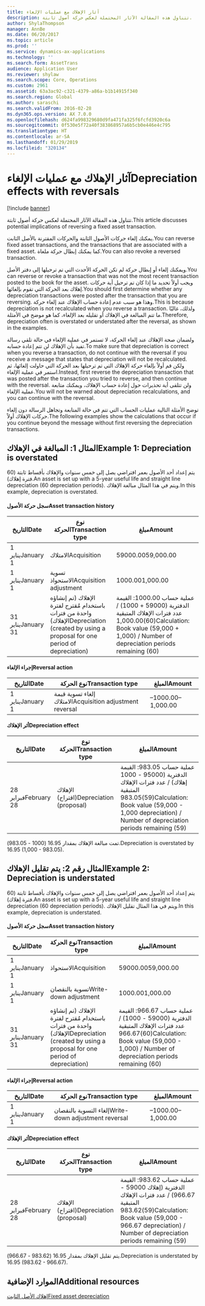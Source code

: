 ```yaml
---
title: آثار الإهلاك مع عمليات الإلغاء
description: تتناول هذه المقالة الآثار المحتملة لعكس حركة أصول ثابتة.
author: ShylaThompson
manager: AnnBe
ms.date: 06/20/2017
ms.topic: article
ms.prod: ''
ms.service: dynamics-ax-applications
ms.technology: ''
ms.search.form: AssetTrans
audience: Application User
ms.reviewer: shylaw
ms.search.scope: Core, Operations
ms.custom: 2961
ms.assetid: 63a3ac92-c321-4379-a86a-b1b14915f340
ms.search.region: Global
ms.author: saraschi
ms.search.validFrom: 2016-02-28
ms.dyn365.ops.version: AX 7.0.0
ms.openlocfilehash: d624fa998329680d9fa471fa325f6fcfd3920c6a
ms.sourcegitcommit: 0f530e5f72a40f383868957a6b5cb0e446e4c795
ms.translationtype: HT
ms.contentlocale: ar-SA
ms.lasthandoff: 01/29/2019
ms.locfileid: "320134"
---
```

# <a name="depreciation-effects-with-reversals"></a><span data-ttu-id="84da9-103">آثار الإهلاك مع عمليات الإلغاء</span><span class="sxs-lookup"><span data-stu-id="84da9-103">Depreciation effects with reversals</span></span>

[!include [banner](../includes/banner.md)]

<span data-ttu-id="84da9-104">تتناول هذه المقالة الآثار المحتملة لعكس حركة أصول ثابتة.</span><span class="sxs-lookup"><span data-stu-id="84da9-104">This article discusses potential implications of reversing a fixed asset transaction.</span></span> 

<span data-ttu-id="84da9-105">يمكنك إلغاء حركات الأصول الثابتة والحركات المقترنة بالأصل الثابت.</span><span class="sxs-lookup"><span data-stu-id="84da9-105">You can reverse fixed asset transactions, and the transactions that are associated with a fixed asset.</span></span> <span data-ttu-id="84da9-106">كما يمكنك إبطال حركة ملغاة.</span><span class="sxs-lookup"><span data-stu-id="84da9-106">You can also revoke a reversed transaction.</span></span> 

<span data-ttu-id="84da9-107">ويمكنك إلغاء أو إبطال حركة لم تكن الحركة الأحدث التي تم ترحيلها إلى دفتر الأصل.</span><span class="sxs-lookup"><span data-stu-id="84da9-107">You can reverse or revoke a transaction that was not the most recent transaction posted to the book for the asset.</span></span> <span data-ttu-id="84da9-108">ويجب أولاً تحديد ما إذا كان تم ترحيل أية حركات إهلاك بعد الحركة التي تقوم بإلغائها.</span><span class="sxs-lookup"><span data-stu-id="84da9-108">You should first determine whether any depreciation transactions were posted after the transaction that you are reversing.</span></span> <span data-ttu-id="84da9-109">وهذا هو سبب عدم إعادة حساب الإهلاك عند إلغاء حركة.</span><span class="sxs-lookup"><span data-stu-id="84da9-109">This is because depreciation is not recalculated when you reverse a transaction.</span></span> <span data-ttu-id="84da9-110">ولذلك، غالبًا ما تتم المبالغة في الإهلاك أو تقليله بعد الإلغاء، كما هو موضح في الأمثلة.</span><span class="sxs-lookup"><span data-stu-id="84da9-110">Therefore, depreciation often is overstated or understated after the reversal, as shown in the examples.</span></span> 

<span data-ttu-id="84da9-111">ولضمان صحة الإهلاك عند إلغاء الحركة، لا تستمر في عملية الإلغاء في حالة تلقي رسالة تفيد بأن الإهلاك لن تتم إعادة حسابه.</span><span class="sxs-lookup"><span data-stu-id="84da9-111">To make sure that depreciation is correct when you reverse a transaction, do not continue with the reversal if you receive a message that states that depreciation will not be recalculated.</span></span> <span data-ttu-id="84da9-112">ولكن قم أولاً بإلغاء حركة الإهلاك التي تم ترحيلها بعد الحركة التي حاولت إلغائها، ثم استمر في عملية الإلغاء.</span><span class="sxs-lookup"><span data-stu-id="84da9-112">Instead, first reverse the depreciation transaction that was posted after the transaction you tried to reverse, and then continue with the reversal.</span></span> <span data-ttu-id="84da9-113">ولن تتلقى أية تحذيرات حول إعادة حساب الإهلاك، ويمكنك متابعة عملية الإلغاء.</span><span class="sxs-lookup"><span data-stu-id="84da9-113">You will not be warned about depreciation recalculations, and you can continue with the reversal.</span></span> 

<span data-ttu-id="84da9-114">توضح الأمثلة التالية عمليات الحساب التي تتم في حالة المتابعة وتجاهل الرسالة دون إلغاء حركات الإهلاك أولاً.</span><span class="sxs-lookup"><span data-stu-id="84da9-114">The following examples show the calculations that occur if you continue beyond the message without first reversing the depreciation transactions.</span></span>

## <a name="example-1-depreciation-is-overstated"></a><span data-ttu-id="84da9-115"> المثال 1: المبالغة في الإهلاك</span><span class="sxs-lookup"><span data-stu-id="84da9-115">Example 1: Depreciation is overstated</span></span>
<span data-ttu-id="84da9-116">يتم إعداد أحد الأصول بعمر افتراضي يصل إلى خمس سنوات والإهلاك بأقساط ثابتة (60 فترة إهلاك).</span><span class="sxs-lookup"><span data-stu-id="84da9-116">An asset is set up with a 5-year useful life and straight line depreciation (60 depreciation periods).</span></span> <span data-ttu-id="84da9-117">ويتم في هذا المثال مبالغة الإهلاك.</span><span class="sxs-lookup"><span data-stu-id="84da9-117">In this example, depreciation is overstated.</span></span>
#### <a name="asset-transaction-history"></a><span data-ttu-id="84da9-118">سجل حركة الأصول</span><span class="sxs-lookup"><span data-stu-id="84da9-118">Asset transaction history</span></span>

| <span data-ttu-id="84da9-119">التاريخ</span><span class="sxs-lookup"><span data-stu-id="84da9-119">Date</span></span>       | <span data-ttu-id="84da9-120">نوع الحركة</span><span class="sxs-lookup"><span data-stu-id="84da9-120">Transaction type</span></span>                                                          | <span data-ttu-id="84da9-121">مبلغ</span><span class="sxs-lookup"><span data-stu-id="84da9-121">Amount</span></span>                                    |
|------------|---------------------------------------------------------------------------|-------------------------------------------|
| <span data-ttu-id="84da9-122">1 يناير</span><span class="sxs-lookup"><span data-stu-id="84da9-122">January 1</span></span>  | <span data-ttu-id="84da9-123">الامتلاك</span><span class="sxs-lookup"><span data-stu-id="84da9-123">Acquisition</span></span>                                                               | <span data-ttu-id="84da9-124">59000.00</span><span class="sxs-lookup"><span data-stu-id="84da9-124">59,000.00</span></span>                                 |
| <span data-ttu-id="84da9-125">1 يناير</span><span class="sxs-lookup"><span data-stu-id="84da9-125">January 1</span></span>  | <span data-ttu-id="84da9-126">تسوية الاستحواذ</span><span class="sxs-lookup"><span data-stu-id="84da9-126">Acquisition adjustment</span></span>                                                    | <span data-ttu-id="84da9-127">1000.00</span><span class="sxs-lookup"><span data-stu-id="84da9-127">1,000.00</span></span>                                  |
| <span data-ttu-id="84da9-128">31 يناير</span><span class="sxs-lookup"><span data-stu-id="84da9-128">January 31</span></span> | <span data-ttu-id="84da9-129">الإهلاك (تم إنشاؤه باستخدام مُقترح لفترة واحدة من فترات الإهلاك)</span><span class="sxs-lookup"><span data-stu-id="84da9-129">Depreciation (created by using a proposal for one period of depreciation)</span></span> | <span data-ttu-id="84da9-130">عملية حساب 1000.00: القيمة الدفترية (59000 + 1000) / عدد فترات الإهلاك المتبقية (60)</span><span class="sxs-lookup"><span data-stu-id="84da9-130">1,000.00Calculation: Book value (59,000 + 1,000) / Number of depreciation periods remaining (60)</span></span> |

#### <a name="reversal-action"></a><span data-ttu-id="84da9-131">إجراء الإلغاء</span><span class="sxs-lookup"><span data-stu-id="84da9-131">Reversal action</span></span>

| <span data-ttu-id="84da9-132">التاريخ</span><span class="sxs-lookup"><span data-stu-id="84da9-132">Date</span></span>      | <span data-ttu-id="84da9-133">نوع الحركة</span><span class="sxs-lookup"><span data-stu-id="84da9-133">Transaction type</span></span>                | <span data-ttu-id="84da9-134">المبلغ</span><span class="sxs-lookup"><span data-stu-id="84da9-134">Amount</span></span>    |
|-----------|---------------------------------|-----------|
| <span data-ttu-id="84da9-135">1 يناير</span><span class="sxs-lookup"><span data-stu-id="84da9-135">January 1</span></span> | <span data-ttu-id="84da9-136">إلغاء تسوية قيمة الامتلاك</span><span class="sxs-lookup"><span data-stu-id="84da9-136">Acquisition adjustment reversal</span></span> | <span data-ttu-id="84da9-137">–1000.00</span><span class="sxs-lookup"><span data-stu-id="84da9-137">–1,000.00</span></span> |

#### <a name="depreciation-effect"></a><span data-ttu-id="84da9-138">أثر الإهلاك</span><span class="sxs-lookup"><span data-stu-id="84da9-138">Depreciation effect</span></span>

| <span data-ttu-id="84da9-139">التاريخ</span><span class="sxs-lookup"><span data-stu-id="84da9-139">Date</span></span>        | <span data-ttu-id="84da9-140">نوع الحركة</span><span class="sxs-lookup"><span data-stu-id="84da9-140">Transaction type</span></span>        | <span data-ttu-id="84da9-141">المبلغ</span><span class="sxs-lookup"><span data-stu-id="84da9-141">Amount</span></span>                                                                                |
|-------------|-------------------------|---------------------------------------------------------------------------------------|
| <span data-ttu-id="84da9-142">28 فبراير</span><span class="sxs-lookup"><span data-stu-id="84da9-142">February 28</span></span> | <span data-ttu-id="84da9-143">الإهلاك (اقتراح)</span><span class="sxs-lookup"><span data-stu-id="84da9-143">Depreciation (proposal)</span></span> | <span data-ttu-id="84da9-144">عملية حساب 983.05: القيمة الدفترية (95000 - 1000 إهلاك) / عدد فترات الإهلاك المتبقية (59)</span><span class="sxs-lookup"><span data-stu-id="84da9-144">983.05Calculation: Book value (59,000 - 1,000 depreciation) / Number of depreciation periods remaining (59)</span></span> |

<span data-ttu-id="84da9-145">تمت مبالغة الإهلاك بمقدار 16.95 (1000 - 983.05).</span><span class="sxs-lookup"><span data-stu-id="84da9-145">Depreciation is overstated by 16.95 (1,000 - 983.05).</span></span>

## <a name="example-2-depreciation-is-understated"></a><span data-ttu-id="84da9-146"> المثال رقم 2: يتم تقليل الإهلاك</span><span class="sxs-lookup"><span data-stu-id="84da9-146">Example 2: Depreciation is understated</span></span>
<span data-ttu-id="84da9-147">يتم إعداد أحد الأصول بعمر افتراضي يصل إلى خمس سنوات والإهلاك بأقساط ثابتة (60 فترة إهلاك).</span><span class="sxs-lookup"><span data-stu-id="84da9-147">An asset is set up with a 5-year useful life and straight line depreciation (60 depreciation periods).</span></span> <span data-ttu-id="84da9-148">ويتم في هذا المثال تقليل الإهلاك.</span><span class="sxs-lookup"><span data-stu-id="84da9-148">In this example, depreciation is understated.</span></span>
#### <a name="asset-transaction-history"></a><span data-ttu-id="84da9-149">سجل حركة الأصول</span><span class="sxs-lookup"><span data-stu-id="84da9-149">Asset transaction history</span></span>

| <span data-ttu-id="84da9-150">التاريخ</span><span class="sxs-lookup"><span data-stu-id="84da9-150">Date</span></span>       | <span data-ttu-id="84da9-151">نوع الحركة</span><span class="sxs-lookup"><span data-stu-id="84da9-151">Transaction type</span></span>                                                          | <span data-ttu-id="84da9-152">المبلغ</span><span class="sxs-lookup"><span data-stu-id="84da9-152">Amount</span></span>                                      |
|------------|---------------------------------------------------------------------------|---------------------------------------------|
| <span data-ttu-id="84da9-153">1 يناير</span><span class="sxs-lookup"><span data-stu-id="84da9-153">January 1</span></span>  | <span data-ttu-id="84da9-154">الاستحواذ</span><span class="sxs-lookup"><span data-stu-id="84da9-154">Acquisition</span></span>                                                               | <span data-ttu-id="84da9-155">59000.00</span><span class="sxs-lookup"><span data-stu-id="84da9-155">59,000.00</span></span>                                   |
| <span data-ttu-id="84da9-156">1 يناير</span><span class="sxs-lookup"><span data-stu-id="84da9-156">January 1</span></span>  | <span data-ttu-id="84da9-157">تسوية بالنقصان</span><span class="sxs-lookup"><span data-stu-id="84da9-157">Write-down adjustment</span></span>                                                     | <span data-ttu-id="84da9-158">1000.00</span><span class="sxs-lookup"><span data-stu-id="84da9-158">1,000.00</span></span>                                    |
| <span data-ttu-id="84da9-159">31 يناير</span><span class="sxs-lookup"><span data-stu-id="84da9-159">January 31</span></span> | <span data-ttu-id="84da9-160">الإهلاك (تم إنشاؤه باستخدام مُقترح لفترة واحدة من فترات الإهلاك)</span><span class="sxs-lookup"><span data-stu-id="84da9-160">Depreciation (created by using a proposal for one period of depreciation)</span></span> | <span data-ttu-id="84da9-161">عملية حساب 966.67: القيمة الدفترية (59000 - 1000) / عدد فترات الإهلاك المتبقية (60)</span><span class="sxs-lookup"><span data-stu-id="84da9-161">966.67Calculation: Book value (59,000 - 1,000) / Number of depreciation periods remaining (60)</span></span> |

#### <a name="reversal-action"></a><span data-ttu-id="84da9-162">إجراء الإلغاء</span><span class="sxs-lookup"><span data-stu-id="84da9-162">Reversal action</span></span>

| <span data-ttu-id="84da9-163">التاريخ</span><span class="sxs-lookup"><span data-stu-id="84da9-163">Date</span></span>      | <span data-ttu-id="84da9-164">نوع الحركة</span><span class="sxs-lookup"><span data-stu-id="84da9-164">Transaction type</span></span>               | <span data-ttu-id="84da9-165">المبلغ</span><span class="sxs-lookup"><span data-stu-id="84da9-165">Amount</span></span>    |
|-----------|--------------------------------|-----------|
| <span data-ttu-id="84da9-166">1 يناير</span><span class="sxs-lookup"><span data-stu-id="84da9-166">January 1</span></span> | <span data-ttu-id="84da9-167">إلغاء التسوية بالنقصان</span><span class="sxs-lookup"><span data-stu-id="84da9-167">Write-down adjustment reversal</span></span> | <span data-ttu-id="84da9-168">–1000.00</span><span class="sxs-lookup"><span data-stu-id="84da9-168">–1,000.00</span></span> |

#### <a name="depreciation-effect"></a><span data-ttu-id="84da9-169">أثر الإهلاك</span><span class="sxs-lookup"><span data-stu-id="84da9-169">Depreciation effect</span></span>

| <span data-ttu-id="84da9-170">التاريخ</span><span class="sxs-lookup"><span data-stu-id="84da9-170">Date</span></span>        | <span data-ttu-id="84da9-171">نوع الحركة</span><span class="sxs-lookup"><span data-stu-id="84da9-171">Transaction type</span></span>        | <span data-ttu-id="84da9-172">المبلغ</span><span class="sxs-lookup"><span data-stu-id="84da9-172">Amount</span></span>                                                                                       |
|-------------|-------------------------|----------------------------------------------------------------------------------------------|
| <span data-ttu-id="84da9-173">28 فبراير</span><span class="sxs-lookup"><span data-stu-id="84da9-173">February 28</span></span> | <span data-ttu-id="84da9-174">الإهلاك (اقتراح)</span><span class="sxs-lookup"><span data-stu-id="84da9-174">Depreciation (proposal)</span></span> | <span data-ttu-id="84da9-175">عملية حساب 983.62: القيمة الدفترية (إهلاك 59000 - 966.67) / عدد فترات الإهلاك المتبقية (59)</span><span class="sxs-lookup"><span data-stu-id="84da9-175">983.62Calculation: Book value (59,000 - 966.67 depreciation) / Number of depreciation periods remaining (59)</span></span> |

<span data-ttu-id="84da9-176">يتم تقليل الإهلاك بمقدار 16.95 (983.62 - 966.67).</span><span class="sxs-lookup"><span data-stu-id="84da9-176">Depreciation is understated by 16.95 (983.62 - 966.67).</span></span>



<a name="additional-resources"></a><span data-ttu-id="84da9-177">الموارد الإضافية</span><span class="sxs-lookup"><span data-stu-id="84da9-177">Additional resources</span></span>
--------

[<span data-ttu-id="84da9-178">إهلاك الأصل الثابت</span><span class="sxs-lookup"><span data-stu-id="84da9-178">Fixed asset depreciation</span></span>](fixed-asset-depreciation.md)



